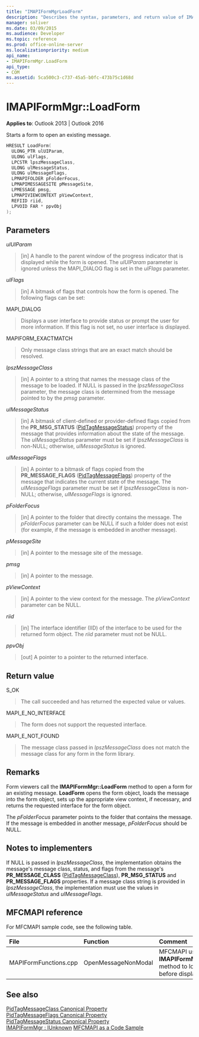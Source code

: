 ```yaml
---
title: "IMAPIFormMgrLoadForm"
description: "Describes the syntax, parameters, and return value of IMAPIFormMgrLoadForm, which starts a form to open an existing message."
manager: soliver
ms.date: 03/09/2015
ms.audience: Developer
ms.topic: reference
ms.prod: office-online-server
ms.localizationpriority: medium
api_name:
- IMAPIFormMgr.LoadForm
api_type:
- COM
ms.assetid: 5ca500c3-c737-45a5-b0fc-473b75c1d68d
---
```


# IMAPIFormMgr::LoadForm

**Applies to**: Outlook 2013 | Outlook 2016
  
Starts a form to open an existing message.
  
```cpp
HRESULT LoadForm(
  ULONG_PTR ulUIParam,
  ULONG ulFlags,
  LPCSTR lpszMessageClass,
  ULONG ulMessageStatus,
  ULONG ulMessageFlags,
  LPMAPIFOLDER pFolderFocus,
  LPMAPIMESSAGESITE pMessageSite,
  LPMESSAGE pmsg,
  LPMAPIVIEWCONTEXT pViewContext,
  REFIID riid,
  LPVOID FAR * ppvObj
);
```

## Parameters

 _ulUIParam_
  
> [in] A handle to the parent window of the progress indicator that is displayed while the form is opened. The _ulUIParam_ parameter is ignored unless the MAPI_DIALOG flag is set in the _ulFlags_ parameter.

 _ulFlags_
  
> [in] A bitmask of flags that controls how the form is opened. The following flags can be set:

MAPI_DIALOG
  
> Displays a user interface to provide status or prompt the user for more information. If this flag is not set, no user interface is displayed.

MAPIFORM_EXACTMATCH
  
> Only message class strings that are an exact match should be resolved.

 _lpszMessageClass_
  
> [in] A pointer to a string that names the message class of the message to be loaded. If NULL is passed in the _lpszMessageClass_ parameter, the message class is determined from the message pointed to by the _pmsg_ parameter.

 _ulMessageStatus_
  
> [in] A bitmask of client-defined or provider-defined flags copied from the **PR_MSG_STATUS** ([PidTagMessageStatus](pidtagmessagestatus-canonical-property.md)) property of the message that provides information about the state of the message. The _ulMessageStatus_ parameter must be set if _lpszMessageClass_ is non-NULL; otherwise, _ulMessageStatus_ is ignored.

 _ulMessageFlags_
  
> [in] A pointer to a bitmask of flags copied from the **PR_MESSAGE_FLAGS** ([PidTagMessageFlags](pidtagmessageflags-canonical-property.md)) property of the message that indicates the current state of the message. The _ulMessageFlags_ parameter must be set if _lpszMessageClass_ is non-NULL; otherwise, _ulMessageFlags_ is ignored.

 _pFolderFocus_
  
> [in] A pointer to the folder that directly contains the message. The _pFolderFocus_ parameter can be NULL if such a folder does not exist (for example, if the message is embedded in another message).

 _pMessageSite_
  
> [in] A pointer to the message site of the message.

 _pmsg_
  
> [in] A pointer to the message.

 _pViewContext_
  
> [in] A pointer to the view context for the message. The _pViewContext_ parameter can be NULL.

 _riid_
  
> [in] The interface identifier (IID) of the interface to be used for the returned form object. The _riid_ parameter must not be NULL.

 _ppvObj_
  
> [out] A pointer to a pointer to the returned interface.

## Return value

S_OK
  
> The call succeeded and has returned the expected value or values.

MAPI_E_NO_INTERFACE
  
> The form does not support the requested interface.

MAPI_E_NOT_FOUND
  
> The message class passed in _lpszMessageClass_ does not match the message class for any form in the form library.

## Remarks

Form viewers call the **IMAPIFormMgr::LoadForm** method to open a form for an existing message. **LoadForm** opens the form object, loads the message into the form object, sets up the appropriate view context, if necessary, and returns the requested interface for the form object.
  
The _pFolderFocus_ parameter points to the folder that contains the message. If the message is embedded in another message, _pFolderFocus_ should be NULL.
  
## Notes to implementers

If NULL is passed in _lpszMessageClass_, the implementation obtains the message's message class, status, and flags from the message's **PR_MESSAGE_CLASS** ([PidTagMessageClass](pidtagmessageclass-canonical-property.md)), **PR_MSG_STATUS** and **PR_MESSAGE_FLAGS** properties. If a message class string is provided in _lpszMessageClass_, the implementation must use the values in _ulMessageStatus_ and _ulMessageFlags_.
  
## MFCMAPI reference

For MFCMAPI sample code, see the following table.
  
|**File**|**Function**|**Comment**|
|:-----|:-----|:-----|
|MAPIFormFunctions.cpp  <br/> |OpenMessageNonModal  <br/> |MFCMAPI uses the **IMAPIFormMgr::LoadForm** method to load a form before displaying it. |

## See also

[PidTagMessageClass Canonical Property](pidtagmessageclass-canonical-property.md)  
[PidTagMessageFlags Canonical Property](pidtagmessageflags-canonical-property.md)  
[PidTagMessageStatus Canonical Property](pidtagmessagestatus-canonical-property.md)  
[IMAPIFormMgr : IUnknown](imapiformmgriunknown.md)
[MFCMAPI as a Code Sample](mfcmapi-as-a-code-sample.md)
